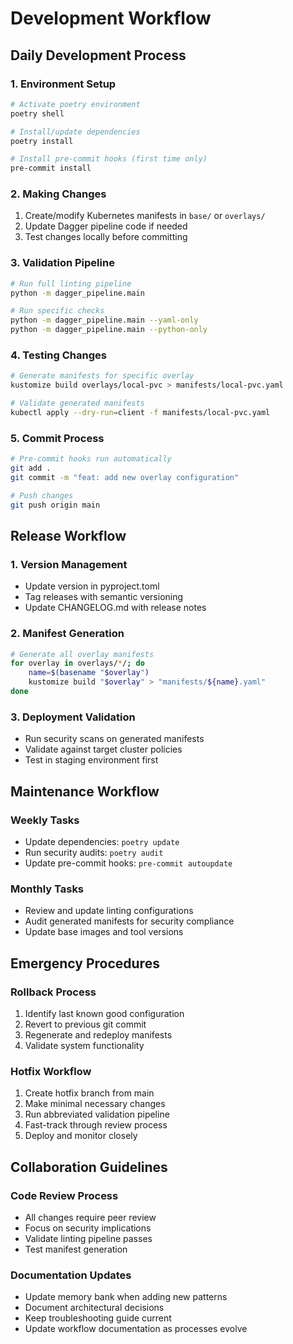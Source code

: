 # Development Workflow

## Daily Development Process

### 1. Environment Setup

```bash
# Activate poetry environment
poetry shell

# Install/update dependencies
poetry install

# Install pre-commit hooks (first time only)
pre-commit install
```

### 2. Making Changes

1. Create/modify Kubernetes manifests in `base/` or `overlays/`
1. Update Dagger pipeline code if needed
1. Test changes locally before committing

### 3. Validation Pipeline

```bash
# Run full linting pipeline
python -m dagger_pipeline.main

# Run specific checks
python -m dagger_pipeline.main --yaml-only
python -m dagger_pipeline.main --python-only
```

### 4. Testing Changes

```bash
# Generate manifests for specific overlay
kustomize build overlays/local-pvc > manifests/local-pvc.yaml

# Validate generated manifests
kubectl apply --dry-run=client -f manifests/local-pvc.yaml
```

### 5. Commit Process

```bash
# Pre-commit hooks run automatically
git add .
git commit -m "feat: add new overlay configuration"

# Push changes
git push origin main
```

## Release Workflow

### 1. Version Management

- Update version in pyproject.toml
- Tag releases with semantic versioning
- Update CHANGELOG.md with release notes

### 2. Manifest Generation

```bash
# Generate all overlay manifests
for overlay in overlays/*/; do
    name=$(basename "$overlay")
    kustomize build "$overlay" > "manifests/${name}.yaml"
done
```

### 3. Deployment Validation

- Run security scans on generated manifests
- Validate against target cluster policies
- Test in staging environment first

## Maintenance Workflow

### Weekly Tasks

- Update dependencies: `poetry update`
- Run security audits: `poetry audit`
- Update pre-commit hooks: `pre-commit autoupdate`

### Monthly Tasks

- Review and update linting configurations
- Audit generated manifests for security compliance
- Update base images and tool versions

## Emergency Procedures

### Rollback Process

1. Identify last known good configuration
1. Revert to previous git commit
1. Regenerate and redeploy manifests
1. Validate system functionality

### Hotfix Workflow

1. Create hotfix branch from main
1. Make minimal necessary changes
1. Run abbreviated validation pipeline
1. Fast-track through review process
1. Deploy and monitor closely

## Collaboration Guidelines

### Code Review Process

- All changes require peer review
- Focus on security implications
- Validate linting pipeline passes
- Test manifest generation

### Documentation Updates

- Update memory bank when adding new patterns
- Document architectural decisions
- Keep troubleshooting guide current
- Update workflow documentation as processes evolve
